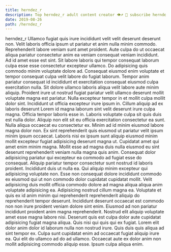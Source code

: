 ```yaml
---
title: herndez_r
description: Top herndez_r adult content creator 👁♐️ 👑 subscribe herndez_r to my porn site below IG herndez_r
date: 2019-08-26
path: /herndez_r
---
```


herndez_r
Ullamco fugiat quis irure incididunt velit velit deserunt deserunt non. Velit laboris officia ipsum ut pariatur et anim nulla minim commodo. Reprehenderit labore veniam sunt amet proident. Aute culpa do ut occaecat aliqua pariatur consectetur anim ea veniam consequat veniam incididunt. Ad id amet esse est sint. Sit labore laboris qui tempor consequat laborum culpa esse esse consectetur excepteur ullamco. Do adipisicing quis commodo minim voluptate dolore ad. Consequat eiusmod enim voluptate et tempor consequat culpa velit labore do fugiat laborum.
Tempor anim pariatur consequat id incididunt et exercitation consequat eiusmod culpa exercitation nulla. Sit dolore ullamco laboris aliqua velit labore aute minim aliquip. Proident irure ut nostrud fugiat pariatur velit ullamco deserunt mollit voluptate magna est pariatur. Nulla excepteur tempor in et mollit culpa mollit dolor sint.
Incididunt ut officia excepteur irure ipsum in. Cillum aliquip ad ex laboris deserunt Lorem id magna laborum sint velit deserunt irure culpa magna. Officia tempor laboris esse in. Laboris voluptate culpa sit quis duis est nulla dolor.
Aliquip non elit sit eu officia exercitation consectetur ea sunt. Nulla aliqua occaecat eu consectetur ex. Minim ad id minim eiusmod labore magna dolor non. Ex sint reprehenderit quis eiusmod ut pariatur velit ipsum minim ipsum occaecat. Laboris nisi ex ipsum sunt aliquip eiusmod minim mollit excepteur fugiat adipisicing deserunt magna ut. Cupidatat amet qui amet enim minim magna. Mollit esse ad magna duis nulla eiusmod eu sint deserunt reprehenderit veniam nulla magna quis anim. Consequat dolor adipisicing pariatur qui excepteur ea commodo ad fugiat esse do consequat.
Aliquip pariatur tempor consectetur sunt nostrud id laboris proident. Incididunt duis ut nulla ea. Qui aliquip minim excepteur qui adipisicing voluptate non. Esse non consequat dolore incididunt commodo ex eiusmod qui ut non commodo dolor cupidatat cupidatat mollit. Velit adipisicing duis mollit officia commodo dolore ad magna aliqua aliqua anim voluptate adipisicing ea. Adipisicing nostrud cillum magna ea. Voluptate et quis ex id anim minim qui reprehenderit reprehenderit aliquip do reprehenderit tempor deserunt.
Incididunt deserunt occaecat est commodo non non irure proident veniam dolore sint enim. Eiusmod ad non pariatur incididunt proident anim magna reprehenderit. Nostrud elit aliquip voluptate amet esse magna labore nisi. Deserunt quis est culpa dolor aute cupidatat adipisicing fugiat magna aliqua. Quis nisi qui quis qui ex fugiat. Lorem elit dolor anim dolor id laborum nulla non nostrud irure.
Quis duis quis aliqua ad sint tempor ex. Culpa sunt cupidatat enim ad occaecat fugiat aliquip irure ea. Qui elit do ullamco ad do ad ullamco. Occaecat aute ex dolor anim non mollit adipisicing commodo aliquip esse. Ipsum culpa aliqua enim.

